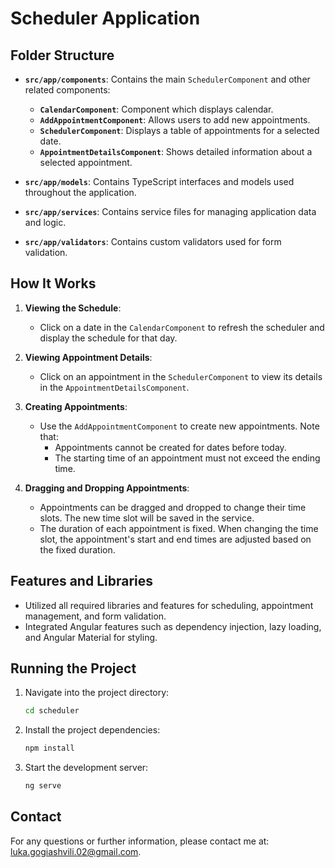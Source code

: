 # Scheduler Application

## Folder Structure

- **`src/app/components`**: Contains the main `SchedulerComponent` and other related components:

  - **`CalendarComponent`**: Component which displays calendar.
  - **`AddAppointmentComponent`**: Allows users to add new appointments.
  - **`SchedulerComponent`**: Displays a table of appointments for a selected date.
  - **`AppointmentDetailsComponent`**: Shows detailed information about a selected appointment.

- **`src/app/models`**: Contains TypeScript interfaces and models used throughout the application.

- **`src/app/services`**: Contains service files for managing application data and logic.

- **`src/app/validators`**: Contains custom validators used for form validation.

## How It Works

1. **Viewing the Schedule**:

   - Click on a date in the `CalendarComponent` to refresh the scheduler and display the schedule for that day.

2. **Viewing Appointment Details**:

   - Click on an appointment in the `SchedulerComponent` to view its details in the `AppointmentDetailsComponent`.

3. **Creating Appointments**:

   - Use the `AddAppointmentComponent` to create new appointments. Note that:
     - Appointments cannot be created for dates before today.
     - The starting time of an appointment must not exceed the ending time.

4. **Dragging and Dropping Appointments**:
   - Appointments can be dragged and dropped to change their time slots. The new time slot will be saved in the service.
   - The duration of each appointment is fixed. When changing the time slot, the appointment's start and end times are adjusted based on the fixed duration.

## Features and Libraries

- Utilized all required libraries and features for scheduling, appointment management, and form validation.
- Integrated Angular features such as dependency injection, lazy loading, and Angular Material for styling.

## Running the Project

1. Navigate into the project directory:
   ```bash
   cd scheduler
   ```
2. Install the project dependencies:
   ```bash
   npm install
   ```
3. Start the development server:
   ```bash
   ng serve
   ```

## Contact

For any questions or further information, please contact me at: [luka.gogiashvili.02@gmail.com](mailto:luka.gogiashvili.02@gmail.com).

